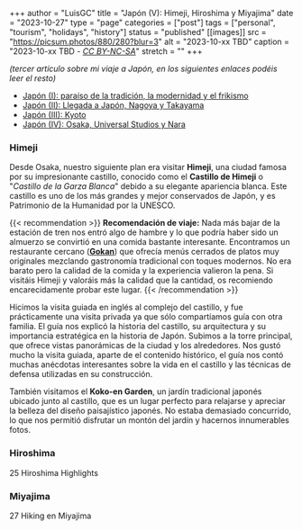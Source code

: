+++
author = "LuisGC"
title = "Japón (V): Himeji, Hiroshima y Miyajima"
date = "2023-10-27"
type = "page"
categories = ["post"]
tags = ["personal", "tourism", "holidays", "history"]
status = "published"
[[images]]
  src = "https://picsum.photos/880/280?blur=3"
  alt = "2023-10-xx TBD"
  caption = "2023-10-xx TBD - <a href='http://creativecommons.org/licenses/by-nc-sa/3.0/'><i>CC BY-NC-SA</i></a>"
  stretch = ""
+++

_(tercer artículo sobre mi viaje a Japón, en los siguientes enlaces podéis leer el resto)_
* [Japón (I): paraíso de la tradición, la modernidad y el frikismo](/blog/2023/10/japon-1-paraiso-tradicion-modernidad-frikismo/)
* [Japón (II): Llegada a Japón, Nagoya y Takayama](/blog/2023/10/japon-2-nagoya-takayama/)
* [Japón (III): Kyoto](/blog/2023/10/japon-3-kyoto/)
* [Japón (IV): Osaka, Universal Studios y Nara](/blog/2023/10/japon-4-osaka-nara/)


### Himeji

Desde Osaka, nuestro siguiente plan era visitar **Himeji**, una ciudad famosa por su impresionante castillo, conocido como el **Castillo de Himeji** o "_Castillo de la Garza Blanca_" debido a su elegante apariencia blanca. Este castillo es uno de los más grandes y mejor conservados de Japón, y es Patrimonio de la Humanidad por la UNESCO.

{{< recommendation >}}
**Recomendación de viaje:** Nada más bajar de la estación de tren nos entró algo de hambre y lo que podría haber sido un almuerzo se convirtió en una comida bastante interesante. Encontramos un restaurante cercano ([**Gokan**](https://maps.app.goo.gl/JaMwSMLcrGTntZqq9)) que ofrecía menús cerrados de platos muy originales mezclando gastronomía tradicional con toques modernos. No era barato pero la calidad de la comida y la experiencia valieron la pena. Si visitáis Himeji y valoráis más la calidad que la cantidad, os recomiendo encarecidamente probar este lugar.
{{< /recommendation >}}

Hicimos la visita guiada en inglés al complejo del castillo, y fue prácticamente una visita privada ya que sólo compartíamos guía con otra familia. El guía nos explicó la historia del castillo, su arquitectura y su importancia estratégica en la historia de Japón. Subimos a la torre principal, que ofrece vistas panorámicas de la ciudad y los alrededores. Nos gustó mucho la visita guiada, aparte de el contenido histórico, el guía nos contó muchas anécdotas interesantes sobre la vida en el castillo y las técnicas de defensa utilizadas en su construcción.

También visitamos el **Koko-en Garden**, un jardín tradicional japonés ubicado junto al castillo, que es un lugar perfecto para relajarse y apreciar la belleza del diseño paisajístico japonés. No estaba demasiado concurrido, lo que nos permitió disfrutar un montón del jardín y hacernos innumerables fotos.

### Hiroshima

25
Hiroshima Highlights

### Miyajima

27
Hiking en Miyajima

<!--
<div class="slider-container">  
  {{< image classes="image slider-item" src="" title="" >}}
  {{< image classes="image slider-item" src="" title="" >}}
  {{< image classes="image slider-item" src="" title="" >}}
  {{< image classes="image slider-item" src="" title="" >}}
</div>  
>
